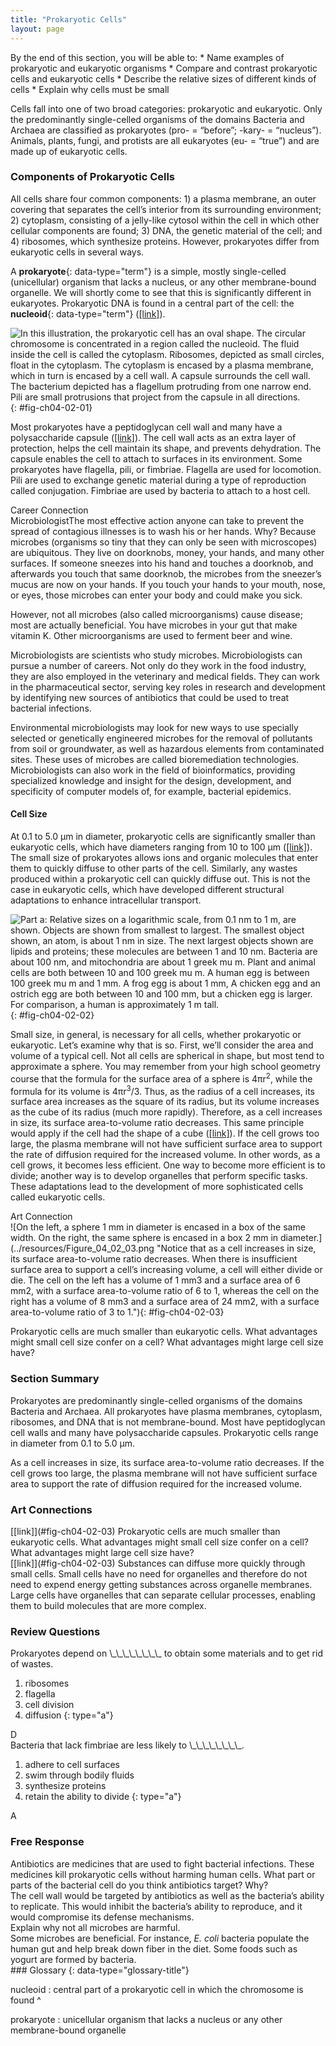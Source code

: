 ```yaml
---
title: "Prokaryotic Cells"
layout: page
---
```



<div data-type="abstract" markdown="1">
By the end of this section, you will be able to:
* Name examples of prokaryotic and eukaryotic organisms
* Compare and contrast prokaryotic cells and eukaryotic cells
* Describe the relative sizes of different kinds of cells
* Explain why cells must be small

</div>

Cells fall into one of two broad categories: prokaryotic and eukaryotic. Only the predominantly single-celled organisms of the domains Bacteria and Archaea are classified as prokaryotes (pro- = “before”; -kary- = “nucleus”). Animals, plants, fungi, and protists are all eukaryotes (eu- = “true”) and are made up of eukaryotic cells.

### Components of Prokaryotic Cells

All cells share four common components: 1) a plasma membrane, an outer covering that separates the cell’s interior from its surrounding environment; 2) cytoplasm, consisting of a jelly-like cytosol within the cell in which other cellular components are found; 3) DNA, the genetic material of the cell; and 4) ribosomes, which synthesize proteins. However, prokaryotes differ from eukaryotic cells in several ways.

A **prokaryote**{: data-type="term"} is a simple, mostly single-celled (unicellular) organism that lacks a nucleus, or any other membrane-bound organelle. We will shortly come to see that this is significantly different in eukaryotes. Prokaryotic DNA is found in a central part of the cell: the **nucleoid**{: data-type="term"} ([\[link\]](#fig-ch04-02-01)).

![In this illustration, the prokaryotic cell has an oval shape. The circular chromosome is concentrated in a region called the nucleoid. The fluid inside the cell is called the cytoplasm. Ribosomes, depicted as small circles, float in the cytoplasm. The cytoplasm is encased by a plasma membrane, which in turn is encased by a cell wall. A capsule surrounds the cell wall. The bacterium depicted has a flagellum protruding from one narrow end. Pili are small protrusions that project from the capsule in all directions.](../resources/Figure_04_02_01.jpg "This figure shows the generalized structure of a prokaryotic cell. All prokaryotes have chromosomal DNA localized in a nucleoid, ribosomes, a cell membrane, and a cell wall. The other structures shown are present in some, but not all, bacteria."){: #fig-ch04-02-01}

Most prokaryotes have a peptidoglycan cell wall and many have a polysaccharide capsule ([\[link\]](#fig-ch04-02-01)). The cell wall acts as an extra layer of protection, helps the cell maintain its shape, and prevents dehydration. The capsule enables the cell to attach to surfaces in its environment. Some prokaryotes have flagella, pili, or fimbriae. Flagella are used for locomotion. Pili are used to exchange genetic material during a type of reproduction called conjugation. Fimbriae are used by bacteria to attach to a host cell.

<div data-type="note" data-has-label="true" class="career   " data-label="" markdown="1">
<div data-type="title">
Career Connection
</div>
<span data-type="title">Microbiologist</span>The most effective action anyone can take to prevent the spread of contagious illnesses is to wash his or her hands. Why? Because microbes (organisms so tiny that they can only be seen with microscopes) are ubiquitous. They live on doorknobs, money, your hands, and many other surfaces. If someone sneezes into his hand and touches a doorknob, and afterwards you touch that same doorknob, the microbes from the sneezer’s mucus are now on your hands. If you touch your hands to your mouth, nose, or eyes, those microbes can enter your body and could make you sick.

However, not all microbes (also called microorganisms) cause disease; most are actually beneficial. You have microbes in your gut that make vitamin K. Other microorganisms are used to ferment beer and wine.

Microbiologists are scientists who study microbes. Microbiologists can pursue a number of careers. Not only do they work in the food industry, they are also employed in the veterinary and medical fields. They can work in the pharmaceutical sector, serving key roles in research and development by identifying new sources of antibiotics that could be used to treat bacterial infections.

Environmental microbiologists may look for new ways to use specially selected or genetically engineered microbes for the removal of pollutants from soil or groundwater, as well as hazardous elements from contaminated sites. These uses of microbes are called bioremediation technologies. Microbiologists can also work in the field of bioinformatics, providing specialized knowledge and insight for the design, development, and specificity of computer models of, for example, bacterial epidemics.

</div>

#### Cell Size

At 0.1 to 5.0 μm in diameter, prokaryotic cells are significantly smaller than eukaryotic cells, which have diameters ranging from 10 to 100 μm ([\[link\]](#fig-ch04-02-02)). The small size of prokaryotes allows ions and organic molecules that enter them to quickly diffuse to other parts of the cell. Similarly, any wastes produced within a prokaryotic cell can quickly diffuse out. This is not the case in eukaryotic cells, which have developed different structural adaptations to enhance intracellular transport.

![Part a: Relative sizes on a logarithmic scale, from 0.1 nm to 1 m, are shown. Objects are shown from smallest to largest. The smallest object shown, an atom, is about 1 nm in size. The next largest objects shown are lipids and proteins; these molecules are between 1 and 10 nm. Bacteria are about 100 nm, and mitochondria are about 1 greek mu m. Plant and animal cells are both between 10 and 100 greek mu m. A human egg is between 100 greek mu m and 1 mm. A frog egg is about 1 mm, A chicken egg and an ostrich egg are both between 10 and 100 mm, but a chicken egg is larger. For comparison, a human is approximately 1 m tall.](../resources/Figure_04_02_02.jpg "This figure shows relative sizes of microbes on a logarithmic scale (recall that each unit of increase in a logarithmic scale represents a 10-fold increase in the quantity being measured)."){: #fig-ch04-02-02}

Small size, in general, is necessary for all cells, whether prokaryotic or eukaryotic. Let’s examine why that is so. First, we’ll consider the area and volume of a typical cell. Not all cells are spherical in shape, but most tend to approximate a sphere. You may remember from your high school geometry course that the formula for the surface area of a sphere is 4πr<sup>2</sup>, while the formula for its volume is 4πr<sup>3</sup>/3. Thus, as the radius of a cell increases, its surface area increases as the square of its radius, but its volume increases as the cube of its radius (much more rapidly). Therefore, as a cell increases in size, its surface area-to-volume ratio decreases. This same principle would apply if the cell had the shape of a cube ([\[link\]](#fig-ch04-02-03)). If the cell grows too large, the plasma membrane will not have sufficient surface area to support the rate of diffusion required for the increased volume. In other words, as a cell grows, it becomes less efficient. One way to become more efficient is to divide; another way is to develop organelles that perform specific tasks. These adaptations lead to the development of more sophisticated cells called eukaryotic cells.

<div data-type="note" data-has-label="true" data-label="" data-element-type="art-connection" markdown="1">
<div data-type="title">
Art Connection
</div>
![On the left, a sphere 1 mm in diameter is encased in a box of the same width. On the right, the same sphere is encased in a box 2 mm in diameter.](../resources/Figure_04_02_03.png "Notice that as a cell increases in size, its surface area-to-volume ratio decreases. When there is insufficient surface area to support a cell&#x2019;s increasing volume, a cell will either divide or die. The cell on the left has a volume of 1 mm3 and a surface area of 6 mm2, with a surface area-to-volume ratio of 6 to 1, whereas the cell on the right has a volume of 8 mm3 and a surface area of 24 mm2, with a surface area-to-volume ratio of 3 to 1."){: #fig-ch04-02-03}


Prokaryotic cells are much smaller than eukaryotic cells. What advantages might small cell size confer on a cell? What advantages might large cell size have?

</div>

### Section Summary

Prokaryotes are predominantly single-celled organisms of the domains Bacteria and Archaea. All prokaryotes have plasma membranes, cytoplasm, ribosomes, and DNA that is not membrane-bound. Most have peptidoglycan cell walls and many have polysaccharide capsules. Prokaryotic cells range in diameter from 0.1 to 5.0 μm.

As a cell increases in size, its surface area-to-volume ratio decreases. If the cell grows too large, the plasma membrane will not have sufficient surface area to support the rate of diffusion required for the increased volume.

### Art Connections

<div data-type="exercise">
<div data-type="problem" markdown="1">
[[link]](#fig-ch04-02-03) Prokaryotic cells are much smaller than eukaryotic cells. What advantages might small cell size confer on a cell? What advantages might large cell size have?

</div>
<div data-type="solution" markdown="1">
[[link]](#fig-ch04-02-03) Substances can diffuse more quickly through small cells. Small cells have no need for organelles and therefore do not need to expend energy getting substances across organelle membranes. Large cells have organelles that can separate cellular processes, enabling them to build molecules that are more complex.

</div>
</div>

### Review Questions

<div data-type="exercise">
<div data-type="problem" markdown="1">
Prokaryotes depend on \_\_\_\_\_\_\_\_ to obtain some materials and to get rid of wastes.

1.  ribosomes
2.  flagella
3.  cell division
4.  diffusion
{: type="a"}

</div>
<div data-type="solution" markdown="1">
D

</div>
</div>

<div data-type="exercise">
<div data-type="problem" markdown="1">
Bacteria that lack fimbriae are less likely to \_\_\_\_\_\_\_\_.

1.  adhere to cell surfaces
2.  swim through bodily fluids
3.  synthesize proteins
4.  retain the ability to divide
{: type="a"}

</div>
<div data-type="solution" markdown="1">
A

</div>
</div>

### Free Response

<div data-type="exercise">
<div data-type="problem" markdown="1">
Antibiotics are medicines that are used to fight bacterial infections. These medicines kill prokaryotic cells without harming human cells. What part or parts of the bacterial cell do you think antibiotics target? Why?

</div>
<div data-type="solution" markdown="1">
The cell wall would be targeted by antibiotics as well as the bacteria’s ability to replicate. This would inhibit the bacteria’s ability to reproduce, and it would compromise its defense mechanisms.

</div>
</div>

<div data-type="exercise">
<div data-type="problem" markdown="1">
Explain why not all microbes are harmful.

</div>
<div data-type="solution" markdown="1">
Some microbes are beneficial. For instance, <em>E. coli </em>bacteria populate the human gut and help break down fiber in the diet. Some foods such as yogurt are formed by bacteria.

</div>
</div>

<div data-type="glossary" markdown="1">
### Glossary
{: data-type="glossary-title"}

nucleoid
: central part of a prokaryotic cell in which the chromosome is found
^

prokaryote
: unicellular organism that lacks a nucleus or any other membrane-bound organelle

</div>

